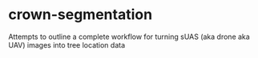 # crown-segmentation
Attempts to outline a complete workflow for turning sUAS (aka drone aka UAV) images into tree location data
